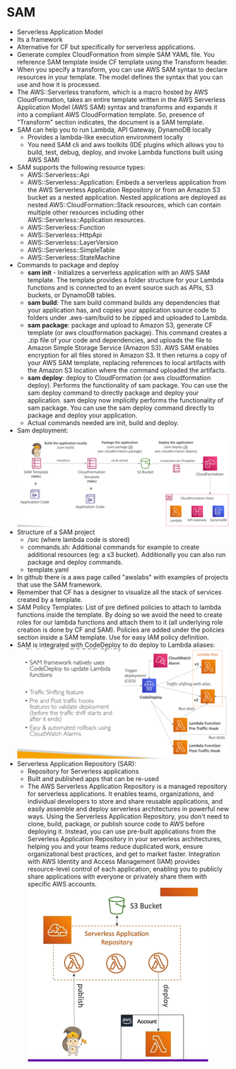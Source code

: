 # SAM

- Serverless Application Model
- Its a framework
- Alternative for CF but specifically for serverless applications.
- Generate complex CloudFormation from simple SAM YAML file. You reference SAM template inside CF template using the Transform header.
- When you specify a transform, you can use AWS SAM syntax to declare resources in your template. The model defines the syntax that you can use and how it is processed.
- The AWS::Serverless transform, which is a macro hosted by AWS CloudFormation, takes an entire template written in the AWS Serverless Application Model (AWS SAM) syntax and transforms and expands it into a compliant AWS CloudFormation template. So, presence of "Transform" section indicates, the document is a SAM template.
- SAM can help you to run Lambda, API Gateway, DynamoDB locally
    - Provides a lambda-like execution environment locally
    - You need SAM cli and aws toolkits (IDE plugins which allows you to build, test, debug, deploy, and invoke Lambda functions built using AWS SAM)
- SAM supports the following resource types:
    - AWS::Serverless::Api
    - AWS::Serverless::Application: Embeds a serverless application from the AWS Serverless Application Repository or from an Amazon S3 bucket as a nested application. Nested applications are deployed as nested AWS::CloudFormation::Stack resources, which can contain multiple other resources including other AWS::Serverless::Application resources.
    - AWS::Serverless::Function
    - AWS::Serverless::HttpApi  
    - AWS::Serverless::LayerVersion
    - AWS::Serverless::SimpleTable
    - AWS::Serverless::StateMachine
- Commands to package and deploy
    - **sam init** - Initializes a serverless application with an AWS SAM template. The template provides a folder structure for your Lambda functions and is connected to an event source such as APIs, S3 buckets, or DynamoDB tables.
    - **sam build**: The sam build command builds any dependencies that your application has, and copies your application source code to folders under .aws-sam/build to be zipped and uploaded to Lambda.
    - **sam package**: package and upload to Amazon S3, generate CF template (or aws cloudformation package). This command creates a .zip file of your code and dependencies, and uploads the file to Amazon Simple Storage Service (Amazon S3). AWS SAM enables encryption for all files stored in Amazon S3. It then returns a copy of your AWS SAM template, replacing references to local artifacts with the Amazon S3 location where the command uploaded the artifacts.
    - **sam deploy**: deploy to CloudFormation (or aws cloudformation deploy). Performs the functionality of sam package. You can use the sam deploy command to directly package and deploy your application. sam deploy now implicitly performs the functionality of sam package. You can use the sam deploy command directly to package and deploy your application.
    - Actual commands needed are init, build and deploy.
- Sam deployment:
![SAM Deployment](../media/sam-deployment.png)
- Structure of a SAM project
    - /src (where lambda code is stored)
    - commands.sh: Additional commands for example to create additional resources (eg: a s3 bucket). Additionally you can also run package and deploy commands.
    - template.yaml
- In github there is a aws page called "awslabs" with examples of projects that use the SAM framework.
- Remember that CF has a designer to visualize all the stack of services created by a template.
- SAM Policy Templates: List of pre defined policies to attach to lambda functions inside the template. By doing so we avoid the need to create roles for our lambda functions and attach them to it (all underlying role creation is done by CF and SAM). Policies are added under the policies section inside a SAM template. Use for easy IAM policy definition.
- SAM is integrated with CodeDeploy to do deploy to Lambda aliases:
![SAM and CodeDeploy](../media/sam-code-deploy.png)
- Serverless Application Repository (SAR): 
    - Repository for Serverless applications
    - Built and published apps that can be re-used
    - The AWS Serverless Application Repository is a managed repository for serverless applications. It enables teams, organizations, and individual developers to store and share reusable applications, and easily assemble and deploy serverless architectures in powerful new ways. Using the Serverless Application Repository, you don't need to clone, build, package, or publish source code to AWS before deploying it. Instead, you can use pre-built applications from the Serverless Application Repository in your serverless architectures, helping you and your teams reduce duplicated work, ensure organizational best practices, and get to market faster. Integration with AWS Identity and Access Management (IAM) provides resource-level control of each application, enabling you to publicly share applications with everyone or privately share them with specific AWS accounts.
    ![SAM SAR](../media/sam-sar.png)
